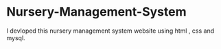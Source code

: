 # Nursery-Management-System
I devloped this nursery management system website using html , css and mysql.
